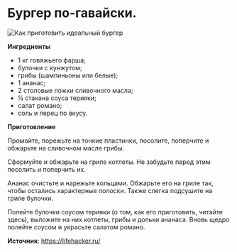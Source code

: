 # Бургер по-гавайски.

![Как приготовить идеальный бургер](/images/Kulinar/Salad/burger_011.jpg 'Как приготовить идеальный бургер')

**Ингредиенты**

- 1 кг говяжьего фарша;
- булочки с кунжутом;
- грибы (шампиньоны или белые);
- 1 ананас;
- 2 столовые ложки сливочного масла;
- ½ стакана соуса терияки;
- салат романо;
- соль и перец по вкусу.

**Приготовление**

Промойте, порежьте на тонкие пластинки, посолите, поперчите и обжарьте на сливочном масле грибы.

Сформуйте и обжарьте на гриле котлеты. Не забудьте перед этим посолить и поперчить их.

Ананас очистьте и нарежьте кольцами. Обжарьте его на гриле так, чтобы остались характерные полоски. Также слегка подсушите на гриле булочки.

Полейте булочки соусом терияки (о том, как его приготовить, читайте здесь), выложите на них котлеты, грибы и дольки ананаса. Вновь щедро полейте соусом и украсьте салатом романо.


**Источник**: https://lifehacker.ru/
